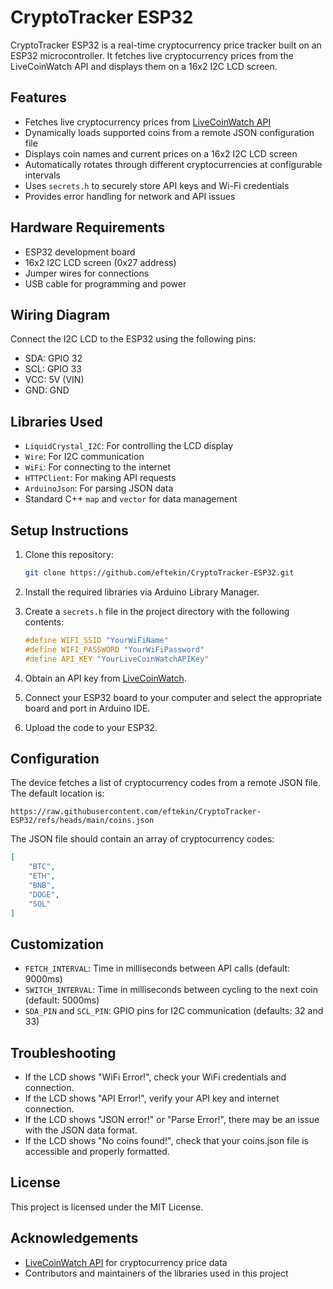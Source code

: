 # CryptoTracker ESP32

CryptoTracker ESP32 is a real-time cryptocurrency price tracker built on an ESP32 microcontroller. It fetches live cryptocurrency prices from the LiveCoinWatch API and displays them on a 16x2 I2C LCD screen.

## Features

- Fetches live cryptocurrency prices from [LiveCoinWatch API](https://www.livecoinwatch.com/tools/api)
- Dynamically loads supported coins from a remote JSON configuration file
- Displays coin names and current prices on a 16x2 I2C LCD screen
- Automatically rotates through different cryptocurrencies at configurable intervals
- Uses `secrets.h` to securely store API keys and Wi-Fi credentials
- Provides error handling for network and API issues

## Hardware Requirements

- ESP32 development board
- 16x2 I2C LCD screen (0x27 address)
- Jumper wires for connections
- USB cable for programming and power

## Wiring Diagram

Connect the I2C LCD to the ESP32 using the following pins:
- SDA: GPIO 32
- SCL: GPIO 33
- VCC: 5V (VIN)
- GND: GND

## Libraries Used

- `LiquidCrystal_I2C`: For controlling the LCD display
- `Wire`: For I2C communication
- `WiFi`: For connecting to the internet
- `HTTPClient`: For making API requests
- `ArduinoJson`: For parsing JSON data
- Standard C++ `map` and `vector` for data management

## Setup Instructions

1. Clone this repository:
   ```bash
   git clone https://github.com/eftekin/CryptoTracker-ESP32.git
   ```

2. Install the required libraries via Arduino Library Manager.

3. Create a `secrets.h` file in the project directory with the following contents:
   ```cpp
   #define WIFI_SSID "YourWiFiName"
   #define WIFI_PASSWORD "YourWiFiPassword"
   #define API_KEY "YourLiveCoinWatchAPIKey"
   ```

4. Obtain an API key from [LiveCoinWatch](https://www.livecoinwatch.com/tools/api).

5. Connect your ESP32 board to your computer and select the appropriate board and port in Arduino IDE.

6. Upload the code to your ESP32.

## Configuration

The device fetches a list of cryptocurrency codes from a remote JSON file. The default location is:
```
https://raw.githubusercontent.com/eftekin/CryptoTracker-ESP32/refs/heads/main/coins.json
```

The JSON file should contain an array of cryptocurrency codes:
```json
[
    "BTC",
    "ETH",
    "BNB",
    "DOGE",
    "SOL"
]
```

## Customization

- `FETCH_INTERVAL`: Time in milliseconds between API calls (default: 9000ms)
- `SWITCH_INTERVAL`: Time in milliseconds between cycling to the next coin (default: 5000ms)
- `SDA_PIN` and `SCL_PIN`: GPIO pins for I2C communication (defaults: 32 and 33)

## Troubleshooting

- If the LCD shows "WiFi Error!", check your WiFi credentials and connection.
- If the LCD shows "API Error!", verify your API key and internet connection.
- If the LCD shows "JSON error!" or "Parse Error!", there may be an issue with the JSON data format.
- If the LCD shows "No coins found!", check that your coins.json file is accessible and properly formatted.

## License

This project is licensed under the MIT License.

## Acknowledgements

- [LiveCoinWatch API](https://www.livecoinwatch.com/tools/api) for cryptocurrency price data
- Contributors and maintainers of the libraries used in this project
